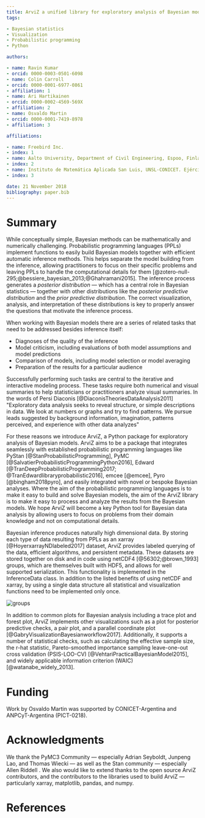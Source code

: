 ```yaml
---
title: ArviZ a unified library for exploratory analysis of Bayesian models in Python
tags:

- Bayesian statistics
- Visualization
- Probabilistic programming
- Python

authors:

- name: Ravin Kumar
- orcid: 0000-0003-0501-6098
- name: Colin Carroll
- orcid: 0000-0001-6977-0861
- affiliation: 1
- name: Ari Hartikainen
- orcid: 0000-0002-4569-569X
- affiliation: 2
- name: Osvaldo Martin
- orcid: 0000-0001-7419-8978
- affiliation: 3

affiliations:

- name: Freebird Inc.
- index: 1
- name: Aalto University, Department of Civil Engineering, Espoo, Finland
- index: 2
- name: Instituto de Matemática Aplicada San Luis, UNSL-CONICET. Ejército de los Andes 950, 5700 San Luis, Argentina
- index: 3

date: 21 November 2018
bibliography: paper.bib
--- 
```


# Summary

While conceptually simple, Bayesian methods can be mathematically and numerically challenging. Probabilistic programming languages (PPLs) implement functions to easily build Bayesian models together with efficient automatic inference methods. This helps separate the model building from the inference, allowing practitioners to focus on their specific problems and leaving PPLs to handle the computational details for them [@zotero-null-295;@bessiere_bayesian_2013;@Ghahramani2015]. The inference process generates a *posterior distribution* — which has a central role in Bayesian statistics — together with other distributions like the *posterior predictive distribution* and the *prior predictive distribution*. The correct visualization, analysis, and interpretation of these distributions is key to properly answer the questions that motivate the inference process.

When working with Bayesian models there are a series of related tasks that need to be addressed besides inference itself:


- Diagnoses of the quality of the inference
- Model criticism, including evaluations of both model assumptions and model predictions
- Comparison of models, including model selection or model averaging
- Preparation of the results for a particular audience

Successfully performing such tasks are central to the iterative and interactive modeling process. These tasks require both numerical and visual summaries to help statisticians or practitioners analyze visual summaries. In the words of Persi Diaconis [@DiaconisTheoriesDataAnalysis2011] "Exploratory data analysis seeks to reveal structure, or simple descriptions in data. We look at numbers or graphs and try to find patterns. We pursue leads suggested by background information, imagination, patterns perceived, and experience with other data analyzes"

For these reasons we introduce ArviZ, a Python package for exploratory analysis of Bayesian models. ArviZ aims to be a package that integrates seamlessly with established probabilistic programming languages like PyStan [@StanProbabilisticProgramming], PyMC [@SalvatierProbabilisticProgrammingPython2016], Edward [@TranDeepProbabilisticProgramming2017; @TranEdwardlibraryprobabilistic2016], emcee [@emcee], Pyro [@bingham2018pyro], and easily integrated with novel or bespoke Bayesian analyses.  Where the aim of the probabilistic programming languages is to make it easy to build and solve Bayesian models, the aim of the ArviZ library is to make it easy to process and analyze the results from the Bayesian models. We hope ArviZ will become a key Python tool for Bayesian data analysis by allowing users to focus on problems from their domain knowledge and not on computational details.

Bayesian inference produces naturally high dimensional data. By storing each type of data resulting from PPLs as an xarray [@HoyerxarrayNDlabeled2017] dataset, ArviZ provides labeled querying of the data, efficient algorithms, and persistent metadata. These datasets are stored together on disk and in code using netCDF4 [@56302;@brown_1993] groups, which are themselves built with HDF5, and allows for well supported serialization. This functionality is implemented in the InferenceData class. In addition to the listed benefits of using netCDF and xarray, by using a single data structure all statistical and visualization functions need to be implemented only once.

![groups](https://d2mxuefqeaa7sj.cloudfront.net/s_26E7E0D1516EA1B427269A258102C3AC9090025345CBB4CA6C7DBDA445D6595F_1542830805296_inference_data.png)


In addition to common plots for Bayesian analysis including a trace plot and forest plot, ArviZ implements other visualizations such as a plot for posterior predictive checks, a pair plot, and a parallel coordinate plot [@GabryVisualizationBayesianworkflow2017]. Additionally, it supports a number of statistical checks, such as calculating the effective sample size, the r-hat statistic, Pareto-smoothed importance sampling leave-one-out cross validation (PSIS-LOO-CV) [@VehtariPracticalBayesianModel2015], and widely applicable information criterion (WAIC) [@watanabe_widely_2013].

# Funding

Work by Osvaldo Martin was supported by CONICET-Argentina and ANPCyT-Argentina (PICT-0218).

# Acknowledgments

We thank the PyMC3 Community — especially Adrian Seyboldt, Junpeng Lao, and Thomas Wiecki — as well as the Stan community — especially Allen Riddell . We also would like to extend thanks to the open source ArviZ contributors, and the contributors to the libraries used to build ArviZ — particularly xarray, matplotlib, pandas, and numpy.

# References

